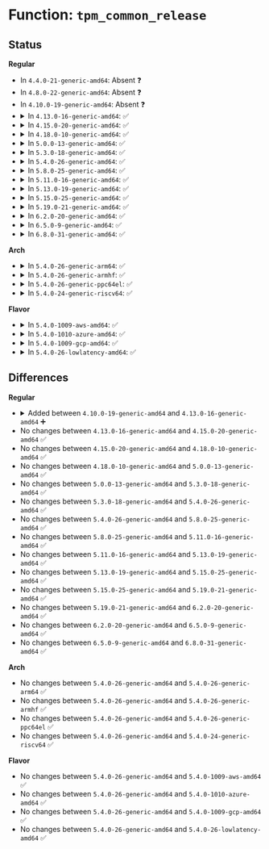 # Function: <code>tpm_common_release</code>

## Status
<b>Regular</b>
<ul>
<li>
In <code>4.4.0-21-generic-amd64</code>: Absent ❓
</li>
<li>
In <code>4.8.0-22-generic-amd64</code>: Absent ❓
</li>
<li>
In <code>4.10.0-19-generic-amd64</code>: Absent ❓
</li>
<li>
<details>
<summary>In <code>4.13.0-16-generic-amd64</code>: ✅</summary>

```c
void tpm_common_release(struct file * file, struct file_priv * priv)
```

```json
{
  "name": "tpm_common_release",
  "collision_type": "Unique Global",
  "inline_type": "No",
  "funcs": [
    {
      "addr": 18446744071584855216,
      "name": "tpm_common_release",
      "external": true,
      "loc": "drivers/char/tpm/tpm-dev-common.c:142",
      "file": "drivers/char/tpm/tpm-dev-common.c",
      "inline": "seen, unknown",
      "caller_inline": [],
      "caller_func": [
        "drivers/char/tpm/tpm-dev.c:tpm_release",
        "drivers/char/tpm/tpmrm-dev.c:tpmrm_release"
      ]
    }
  ],
  "symbols": [
    {
      "addr": 18446744071584855216,
      "name": "tpm_common_release",
      "section": ".text",
      "bind": "STB_GLOBAL",
      "size": 60
    }
  ]
}
```
</details>
</li>
<li>
<details>
<summary>In <code>4.15.0-20-generic-amd64</code>: ✅</summary>

```c
void tpm_common_release(struct file * file, struct file_priv * priv)
```

```json
{
  "name": "tpm_common_release",
  "collision_type": "Unique Global",
  "inline_type": "No",
  "funcs": [
    {
      "addr": 18446744071585274368,
      "name": "tpm_common_release",
      "external": true,
      "loc": "drivers/char/tpm/tpm-dev-common.c:147",
      "file": "drivers/char/tpm/tpm-dev-common.c",
      "inline": "seen, unknown",
      "caller_inline": [],
      "caller_func": [
        "drivers/char/tpm/tpm-dev.c:tpm_release",
        "drivers/char/tpm/tpmrm-dev.c:tpmrm_release"
      ]
    }
  ],
  "symbols": [
    {
      "addr": 18446744071585274368,
      "name": "tpm_common_release",
      "section": ".text",
      "bind": "STB_GLOBAL",
      "size": 60
    }
  ]
}
```
</details>
</li>
<li>
<details>
<summary>In <code>4.18.0-10-generic-amd64</code>: ✅</summary>

```c
void tpm_common_release(struct file * file, struct file_priv * priv)
```

```json
{
  "name": "tpm_common_release",
  "collision_type": "Unique Global",
  "inline_type": "No",
  "funcs": [
    {
      "addr": 18446744071585511280,
      "name": "tpm_common_release",
      "external": true,
      "loc": "drivers/char/tpm/tpm-dev-common.c:143",
      "file": "drivers/char/tpm/tpm-dev-common.c",
      "inline": "seen, unknown",
      "caller_inline": [],
      "caller_func": [
        "drivers/char/tpm/tpm-dev.c:tpm_release",
        "drivers/char/tpm/tpmrm-dev.c:tpmrm_release"
      ]
    }
  ],
  "symbols": [
    {
      "addr": 18446744071585511280,
      "name": "tpm_common_release",
      "section": ".text",
      "bind": "STB_GLOBAL",
      "size": 61
    }
  ]
}
```
</details>
</li>
<li>
<details>
<summary>In <code>5.0.0-13-generic-amd64</code>: ✅</summary>

```c
void tpm_common_release(struct file * file, struct file_priv * priv)
```

```json
{
  "name": "tpm_common_release",
  "collision_type": "Unique Global",
  "inline_type": "No",
  "funcs": [
    {
      "addr": 18446744071585619920,
      "name": "tpm_common_release",
      "external": true,
      "loc": "drivers/char/tpm/tpm-dev-common.c:218",
      "file": "drivers/char/tpm/tpm-dev-common.c",
      "inline": "seen, unknown",
      "caller_inline": [],
      "caller_func": [
        "drivers/char/tpm/tpm-dev.c:tpm_release",
        "drivers/char/tpm/tpmrm-dev.c:tpmrm_release"
      ]
    }
  ],
  "symbols": [
    {
      "addr": 18446744071585619920,
      "name": "tpm_common_release",
      "section": ".text",
      "bind": "STB_GLOBAL",
      "size": 73
    }
  ]
}
```
</details>
</li>
<li>
<details>
<summary>In <code>5.3.0-18-generic-amd64</code>: ✅</summary>

```c
void tpm_common_release(struct file * file, struct file_priv * priv)
```

```json
{
  "name": "tpm_common_release",
  "collision_type": "Unique Global",
  "inline_type": "No",
  "funcs": [
    {
      "addr": 18446744071585840608,
      "name": "tpm_common_release",
      "external": true,
      "loc": "drivers/char/tpm/tpm-dev-common.c:250",
      "file": "drivers/char/tpm/tpm-dev-common.c",
      "inline": "seen, unknown",
      "caller_inline": [],
      "caller_func": [
        "drivers/char/tpm/tpm-dev.c:tpm_release",
        "drivers/char/tpm/tpmrm-dev.c:tpmrm_release"
      ]
    }
  ],
  "symbols": [
    {
      "addr": 18446744071585840608,
      "name": "tpm_common_release",
      "section": ".text",
      "bind": "STB_GLOBAL",
      "size": 73
    }
  ]
}
```
</details>
</li>
<li>
<details>
<summary>In <code>5.4.0-26-generic-amd64</code>: ✅</summary>

```c
void tpm_common_release(struct file * file, struct file_priv * priv)
```

```json
{
  "name": "tpm_common_release",
  "collision_type": "Unique Global",
  "inline_type": "No",
  "funcs": [
    {
      "addr": 18446744071585983328,
      "name": "tpm_common_release",
      "external": true,
      "loc": "drivers/char/tpm/tpm-dev-common.c:258",
      "file": "drivers/char/tpm/tpm-dev-common.c",
      "inline": "seen, unknown",
      "caller_inline": [],
      "caller_func": [
        "drivers/char/tpm/tpm-dev.c:tpm_release",
        "drivers/char/tpm/tpmrm-dev.c:tpmrm_release"
      ]
    }
  ],
  "symbols": [
    {
      "addr": 18446744071585983328,
      "name": "tpm_common_release",
      "section": ".text",
      "bind": "STB_GLOBAL",
      "size": 73
    }
  ]
}
```
</details>
</li>
<li>
<details>
<summary>In <code>5.8.0-25-generic-amd64</code>: ✅</summary>

```c
void tpm_common_release(struct file * file, struct file_priv * priv)
```

```json
{
  "name": "tpm_common_release",
  "collision_type": "Unique Global",
  "inline_type": "No",
  "funcs": [
    {
      "addr": 18446744071586724448,
      "name": "tpm_common_release",
      "external": true,
      "loc": "drivers/char/tpm/tpm-dev-common.c:257",
      "file": "drivers/char/tpm/tpm-dev-common.c",
      "inline": "seen, unknown",
      "caller_inline": [],
      "caller_func": [
        "drivers/char/tpm/tpm-dev.c:tpm_release",
        "drivers/char/tpm/tpmrm-dev.c:tpmrm_release"
      ]
    }
  ],
  "symbols": [
    {
      "addr": 18446744071586724448,
      "name": "tpm_common_release",
      "section": ".text",
      "bind": "STB_GLOBAL",
      "size": 73
    }
  ]
}
```
</details>
</li>
<li>
<details>
<summary>In <code>5.11.0-16-generic-amd64</code>: ✅</summary>

```c
void tpm_common_release(struct file * file, struct file_priv * priv)
```

```json
{
  "name": "tpm_common_release",
  "collision_type": "Unique Global",
  "inline_type": "No",
  "funcs": [
    {
      "addr": 18446744071586820080,
      "name": "tpm_common_release",
      "external": true,
      "loc": "drivers/char/tpm/tpm-dev-common.c:257",
      "file": "drivers/char/tpm/tpm-dev-common.c",
      "inline": "seen, unknown",
      "caller_inline": [],
      "caller_func": [
        "drivers/char/tpm/tpm-dev.c:tpm_release",
        "drivers/char/tpm/tpmrm-dev.c:tpmrm_release"
      ]
    }
  ],
  "symbols": [
    {
      "addr": 18446744071586820080,
      "name": "tpm_common_release",
      "section": ".text",
      "bind": "STB_GLOBAL",
      "size": 73
    }
  ]
}
```
</details>
</li>
<li>
<details>
<summary>In <code>5.13.0-19-generic-amd64</code>: ✅</summary>

```c
void tpm_common_release(struct file * file, struct file_priv * priv)
```

```json
{
  "name": "tpm_common_release",
  "collision_type": "Unique Global",
  "inline_type": "No",
  "funcs": [
    {
      "addr": 18446744071586700080,
      "name": "tpm_common_release",
      "external": true,
      "loc": "drivers/char/tpm/tpm-dev-common.c:256",
      "file": "drivers/char/tpm/tpm-dev-common.c",
      "inline": "seen, unknown",
      "caller_inline": [],
      "caller_func": [
        "drivers/char/tpm/tpm-dev.c:tpm_release",
        "drivers/char/tpm/tpmrm-dev.c:tpmrm_release"
      ]
    }
  ],
  "symbols": [
    {
      "addr": 18446744071586700080,
      "name": "tpm_common_release",
      "section": ".text",
      "bind": "STB_GLOBAL",
      "size": 73
    }
  ]
}
```
</details>
</li>
<li>
<details>
<summary>In <code>5.15.0-25-generic-amd64</code>: ✅</summary>

```c
void tpm_common_release(struct file * file, struct file_priv * priv)
```

```json
{
  "name": "tpm_common_release",
  "collision_type": "Unique Global",
  "inline_type": "No",
  "funcs": [
    {
      "addr": 18446744071587249440,
      "name": "tpm_common_release",
      "external": true,
      "loc": "drivers/char/tpm/tpm-dev-common.c:256",
      "file": "drivers/char/tpm/tpm-dev-common.c",
      "inline": "seen, unknown",
      "caller_inline": [],
      "caller_func": [
        "drivers/char/tpm/tpm-dev.c:tpm_release",
        "drivers/char/tpm/tpmrm-dev.c:tpmrm_release"
      ]
    }
  ],
  "symbols": [
    {
      "addr": 18446744071587249440,
      "name": "tpm_common_release",
      "section": ".text",
      "bind": "STB_GLOBAL",
      "size": 73
    }
  ]
}
```
</details>
</li>
<li>
<details>
<summary>In <code>5.19.0-21-generic-amd64</code>: ✅</summary>

```c
void tpm_common_release(struct file * file, struct file_priv * priv)
```

```json
{
  "name": "tpm_common_release",
  "collision_type": "Unique Global",
  "inline_type": "No",
  "funcs": [
    {
      "addr": 18446744071588558304,
      "name": "tpm_common_release",
      "external": true,
      "loc": "drivers/char/tpm/tpm-dev-common.c:262",
      "file": "drivers/char/tpm/tpm-dev-common.c",
      "inline": "seen, unknown",
      "caller_inline": [],
      "caller_func": [
        "drivers/char/tpm/tpm-dev.c:tpm_release",
        "drivers/char/tpm/tpmrm-dev.c:tpmrm_release"
      ]
    }
  ],
  "symbols": [
    {
      "addr": 18446744071588558304,
      "name": "tpm_common_release",
      "section": ".text",
      "bind": "STB_GLOBAL",
      "size": 83
    }
  ]
}
```
</details>
</li>
<li>
<details>
<summary>In <code>6.2.0-20-generic-amd64</code>: ✅</summary>

```c
void tpm_common_release(struct file * file, struct file_priv * priv)
```

```json
{
  "name": "tpm_common_release",
  "collision_type": "Unique Global",
  "inline_type": "No",
  "funcs": [
    {
      "addr": 18446744071590010960,
      "name": "tpm_common_release",
      "external": true,
      "loc": "drivers/char/tpm/tpm-dev-common.c:262",
      "file": "drivers/char/tpm/tpm-dev-common.c",
      "inline": "seen, unknown",
      "caller_inline": [],
      "caller_func": [
        "drivers/char/tpm/tpm-dev.c:tpm_release",
        "drivers/char/tpm/tpmrm-dev.c:tpmrm_release"
      ]
    }
  ],
  "symbols": [
    {
      "addr": 18446744071590010960,
      "name": "tpm_common_release",
      "section": ".text",
      "bind": "STB_GLOBAL",
      "size": 83
    }
  ]
}
```
</details>
</li>
<li>
<details>
<summary>In <code>6.5.0-9-generic-amd64</code>: ✅</summary>

```c
void tpm_common_release(struct file * file, struct file_priv * priv)
```

```json
{
  "name": "tpm_common_release",
  "collision_type": "Unique Global",
  "inline_type": "No",
  "funcs": [
    {
      "addr": 18446744071590320208,
      "name": "tpm_common_release",
      "external": true,
      "loc": "drivers/char/tpm/tpm-dev-common.c:262",
      "file": "drivers/char/tpm/tpm-dev-common.c",
      "inline": "seen, unknown",
      "caller_inline": [],
      "caller_func": [
        "drivers/char/tpm/tpm-dev.c:tpm_release",
        "drivers/char/tpm/tpmrm-dev.c:tpmrm_release"
      ]
    }
  ],
  "symbols": [
    {
      "addr": 18446744071590320208,
      "name": "tpm_common_release",
      "section": ".text",
      "bind": "STB_GLOBAL",
      "size": 83
    }
  ]
}
```
</details>
</li>
<li>
<details>
<summary>In <code>6.8.0-31-generic-amd64</code>: ✅</summary>

```c
void tpm_common_release(struct file * file, struct file_priv * priv)
```

```json
{
  "name": "tpm_common_release",
  "collision_type": "Unique Global",
  "inline_type": "No",
  "funcs": [
    {
      "addr": 18446744071590661552,
      "name": "tpm_common_release",
      "external": true,
      "loc": "drivers/char/tpm/tpm-dev-common.c:262",
      "file": "drivers/char/tpm/tpm-dev-common.c",
      "inline": "seen, unknown",
      "caller_inline": [],
      "caller_func": [
        "drivers/char/tpm/tpm-dev.c:tpm_release",
        "drivers/char/tpm/tpmrm-dev.c:tpmrm_release"
      ]
    }
  ],
  "symbols": [
    {
      "addr": 18446744071590661552,
      "name": "tpm_common_release",
      "section": ".text",
      "bind": "STB_GLOBAL",
      "size": 83
    }
  ]
}
```
</details>
</li>
</ul>
<b>Arch</b>
<ul>
<li>
<details>
<summary>In <code>5.4.0-26-generic-arm64</code>: ✅</summary>

```c
void tpm_common_release(struct file * file, struct file_priv * priv)
```

```json
{
  "name": "tpm_common_release",
  "collision_type": "Unique Global",
  "inline_type": "No",
  "funcs": [
    {
      "addr": 18446603336498777976,
      "name": "tpm_common_release",
      "external": true,
      "loc": "drivers/char/tpm/tpm-dev-common.c:258",
      "file": "drivers/char/tpm/tpm-dev-common.c",
      "inline": "seen, unknown",
      "caller_inline": [],
      "caller_func": [
        "drivers/char/tpm/tpm-dev.c:tpm_release",
        "drivers/char/tpm/tpmrm-dev.c:tpmrm_release"
      ]
    }
  ],
  "symbols": [
    {
      "addr": 18446603336498777976,
      "name": "tpm_common_release",
      "section": ".text",
      "bind": "STB_GLOBAL",
      "size": 72
    }
  ]
}
```
</details>
</li>
<li>
<details>
<summary>In <code>5.4.0-26-generic-armhf</code>: ✅</summary>

```c
void tpm_common_release(struct file * file, struct file_priv * priv)
```

```json
{
  "name": "tpm_common_release",
  "collision_type": "Unique Global",
  "inline_type": "No",
  "funcs": [
    {
      "addr": 3231393100,
      "name": "tpm_common_release",
      "external": true,
      "loc": "drivers/char/tpm/tpm-dev-common.c:258",
      "file": "drivers/char/tpm/tpm-dev-common.c",
      "inline": "seen, unknown",
      "caller_inline": [],
      "caller_func": [
        "drivers/char/tpm/tpm-dev.c:tpm_release",
        "drivers/char/tpm/tpmrm-dev.c:tpmrm_release"
      ]
    }
  ],
  "symbols": [
    {
      "addr": 3231393100,
      "name": "tpm_common_release",
      "section": ".text",
      "bind": "STB_GLOBAL",
      "size": 68
    }
  ]
}
```
</details>
</li>
<li>
<details>
<summary>In <code>5.4.0-26-generic-ppc64el</code>: ✅</summary>

```c
void tpm_common_release(struct file * file, struct file_priv * priv)
```

```json
{
  "name": "tpm_common_release",
  "collision_type": "Unique Global",
  "inline_type": "No",
  "funcs": [
    {
      "addr": 13835058055291968752,
      "name": "tpm_common_release",
      "external": true,
      "loc": "drivers/char/tpm/tpm-dev-common.c:258",
      "file": "drivers/char/tpm/tpm-dev-common.c",
      "inline": "seen, unknown",
      "caller_inline": [],
      "caller_func": [
        "drivers/char/tpm/tpm-dev.c:tpm_release",
        "drivers/char/tpm/tpmrm-dev.c:tpmrm_release"
      ]
    }
  ],
  "symbols": [
    {
      "addr": 13835058055291968752,
      "name": "tpm_common_release",
      "section": ".text",
      "bind": "STB_GLOBAL",
      "size": 116
    }
  ]
}
```
</details>
</li>
<li>
<details>
<summary>In <code>5.4.0-24-generic-riscv64</code>: ✅</summary>

```c
void tpm_common_release(struct file * file, struct file_priv * priv)
```

```json
{
  "name": "tpm_common_release",
  "collision_type": "Unique Global",
  "inline_type": "No",
  "funcs": [
    {
      "addr": 18446743936276272336,
      "name": "tpm_common_release",
      "external": true,
      "loc": "drivers/char/tpm/tpm-dev-common.c:258",
      "file": "drivers/char/tpm/tpm-dev-common.c",
      "inline": "seen, unknown",
      "caller_inline": [],
      "caller_func": [
        "drivers/char/tpm/tpm-dev.c:tpm_release",
        "drivers/char/tpm/tpmrm-dev.c:tpmrm_release"
      ]
    }
  ],
  "symbols": [
    {
      "addr": 18446743936276272336,
      "name": "tpm_common_release",
      "section": ".text",
      "bind": "STB_GLOBAL",
      "size": 82
    }
  ]
}
```
</details>
</li>
</ul>
<b>Flavor</b>
<ul>
<li>
<details>
<summary>In <code>5.4.0-1009-aws-amd64</code>: ✅</summary>

```c
void tpm_common_release(struct file * file, struct file_priv * priv)
```

```json
{
  "name": "tpm_common_release",
  "collision_type": "Unique Global",
  "inline_type": "No",
  "funcs": [
    {
      "addr": 18446744071585744304,
      "name": "tpm_common_release",
      "external": true,
      "loc": "drivers/char/tpm/tpm-dev-common.c:258",
      "file": "drivers/char/tpm/tpm-dev-common.c",
      "inline": "seen, unknown",
      "caller_inline": [],
      "caller_func": [
        "drivers/char/tpm/tpm-dev.c:tpm_release",
        "drivers/char/tpm/tpmrm-dev.c:tpmrm_release"
      ]
    }
  ],
  "symbols": [
    {
      "addr": 18446744071585744304,
      "name": "tpm_common_release",
      "section": ".text",
      "bind": "STB_GLOBAL",
      "size": 73
    }
  ]
}
```
</details>
</li>
<li>
<details>
<summary>In <code>5.4.0-1010-azure-amd64</code>: ✅</summary>

```c
void tpm_common_release(struct file * file, struct file_priv * priv)
```

```json
{
  "name": "tpm_common_release",
  "collision_type": "Unique Global",
  "inline_type": "No",
  "funcs": [
    {
      "addr": 18446744071585603488,
      "name": "tpm_common_release",
      "external": true,
      "loc": "drivers/char/tpm/tpm-dev-common.c:258",
      "file": "drivers/char/tpm/tpm-dev-common.c",
      "inline": "seen, unknown",
      "caller_inline": [],
      "caller_func": [
        "drivers/char/tpm/tpm-dev.c:tpm_release",
        "drivers/char/tpm/tpmrm-dev.c:tpmrm_release"
      ]
    }
  ],
  "symbols": [
    {
      "addr": 18446744071585603488,
      "name": "tpm_common_release",
      "section": ".text",
      "bind": "STB_GLOBAL",
      "size": 73
    }
  ]
}
```
</details>
</li>
<li>
<details>
<summary>In <code>5.4.0-1009-gcp-amd64</code>: ✅</summary>

```c
void tpm_common_release(struct file * file, struct file_priv * priv)
```

```json
{
  "name": "tpm_common_release",
  "collision_type": "Unique Global",
  "inline_type": "No",
  "funcs": [
    {
      "addr": 18446744071585933344,
      "name": "tpm_common_release",
      "external": true,
      "loc": "drivers/char/tpm/tpm-dev-common.c:258",
      "file": "drivers/char/tpm/tpm-dev-common.c",
      "inline": "seen, unknown",
      "caller_inline": [],
      "caller_func": [
        "drivers/char/tpm/tpm-dev.c:tpm_release",
        "drivers/char/tpm/tpmrm-dev.c:tpmrm_release"
      ]
    }
  ],
  "symbols": [
    {
      "addr": 18446744071585933344,
      "name": "tpm_common_release",
      "section": ".text",
      "bind": "STB_GLOBAL",
      "size": 73
    }
  ]
}
```
</details>
</li>
<li>
<details>
<summary>In <code>5.4.0-26-lowlatency-amd64</code>: ✅</summary>

```c
void tpm_common_release(struct file * file, struct file_priv * priv)
```

```json
{
  "name": "tpm_common_release",
  "collision_type": "Unique Global",
  "inline_type": "No",
  "funcs": [
    {
      "addr": 18446744071586041328,
      "name": "tpm_common_release",
      "external": true,
      "loc": "drivers/char/tpm/tpm-dev-common.c:258",
      "file": "drivers/char/tpm/tpm-dev-common.c",
      "inline": "seen, unknown",
      "caller_inline": [],
      "caller_func": [
        "drivers/char/tpm/tpm-dev.c:tpm_release",
        "drivers/char/tpm/tpmrm-dev.c:tpmrm_release"
      ]
    }
  ],
  "symbols": [
    {
      "addr": 18446744071586041328,
      "name": "tpm_common_release",
      "section": ".text",
      "bind": "STB_GLOBAL",
      "size": 73
    }
  ]
}
```
</details>
</li>
</ul>

## Differences
<b>Regular</b>
<ul>
<li>
<details>
<summary>Added between <code>4.10.0-19-generic-amd64</code> and <code>4.13.0-16-generic-amd64</code> ➕</summary>

```c
void tpm_common_release(struct file * file, struct file_priv * priv)
```
</details>
</li>
<li>
No changes between <code>4.13.0-16-generic-amd64</code> and <code>4.15.0-20-generic-amd64</code> ✅
</li>
<li>
No changes between <code>4.15.0-20-generic-amd64</code> and <code>4.18.0-10-generic-amd64</code> ✅
</li>
<li>
No changes between <code>4.18.0-10-generic-amd64</code> and <code>5.0.0-13-generic-amd64</code> ✅
</li>
<li>
No changes between <code>5.0.0-13-generic-amd64</code> and <code>5.3.0-18-generic-amd64</code> ✅
</li>
<li>
No changes between <code>5.3.0-18-generic-amd64</code> and <code>5.4.0-26-generic-amd64</code> ✅
</li>
<li>
No changes between <code>5.4.0-26-generic-amd64</code> and <code>5.8.0-25-generic-amd64</code> ✅
</li>
<li>
No changes between <code>5.8.0-25-generic-amd64</code> and <code>5.11.0-16-generic-amd64</code> ✅
</li>
<li>
No changes between <code>5.11.0-16-generic-amd64</code> and <code>5.13.0-19-generic-amd64</code> ✅
</li>
<li>
No changes between <code>5.13.0-19-generic-amd64</code> and <code>5.15.0-25-generic-amd64</code> ✅
</li>
<li>
No changes between <code>5.15.0-25-generic-amd64</code> and <code>5.19.0-21-generic-amd64</code> ✅
</li>
<li>
No changes between <code>5.19.0-21-generic-amd64</code> and <code>6.2.0-20-generic-amd64</code> ✅
</li>
<li>
No changes between <code>6.2.0-20-generic-amd64</code> and <code>6.5.0-9-generic-amd64</code> ✅
</li>
<li>
No changes between <code>6.5.0-9-generic-amd64</code> and <code>6.8.0-31-generic-amd64</code> ✅
</li>
</ul>
<b>Arch</b>
<ul>
<li>
No changes between <code>5.4.0-26-generic-amd64</code> and <code>5.4.0-26-generic-arm64</code> ✅
</li>
<li>
No changes between <code>5.4.0-26-generic-amd64</code> and <code>5.4.0-26-generic-armhf</code> ✅
</li>
<li>
No changes between <code>5.4.0-26-generic-amd64</code> and <code>5.4.0-26-generic-ppc64el</code> ✅
</li>
<li>
No changes between <code>5.4.0-26-generic-amd64</code> and <code>5.4.0-24-generic-riscv64</code> ✅
</li>
</ul>
<b>Flavor</b>
<ul>
<li>
No changes between <code>5.4.0-26-generic-amd64</code> and <code>5.4.0-1009-aws-amd64</code> ✅
</li>
<li>
No changes between <code>5.4.0-26-generic-amd64</code> and <code>5.4.0-1010-azure-amd64</code> ✅
</li>
<li>
No changes between <code>5.4.0-26-generic-amd64</code> and <code>5.4.0-1009-gcp-amd64</code> ✅
</li>
<li>
No changes between <code>5.4.0-26-generic-amd64</code> and <code>5.4.0-26-lowlatency-amd64</code> ✅
</li>
</ul>
